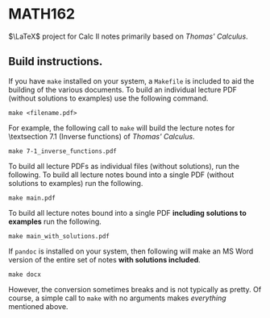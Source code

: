 # MATH162

$\LaTeX\$ project for Calc II notes primarily based on _Thomas' Calculus_.

## Build instructions.

If you have `make` installed on your system, a `Makefile` is included to aid the building of the various documents.
To build an individual lecture PDF (without solutions to examples) use the following command.
```shell
make <filename.pdf>
```
For example, the following call to `make` will build the lecture notes for \textsection 7.1 (Inverse functions) of _Thomas' Calculus_.
```shell
make 7-1_inverse_functions.pdf
```
To build all lecture PDFs as individual files (without solutions), run the following.
To build all lecture notes bound into a single PDF (without solutions to examples) run the following.
```shell
make main.pdf
```
To build all lecture notes bound into a single PDF **including solutions to examples** run the following.
```shell
make main_with_solutions.pdf
```
If `pandoc` is installed on your system, then following will make an MS Word version of the entire set of notes **with solutions included**.
```shell
make docx
```
However, the conversion sometimes breaks and is not typically as pretty.
Of course, a simple call to `make` with no arguments makes _everything_ mentioned above.
